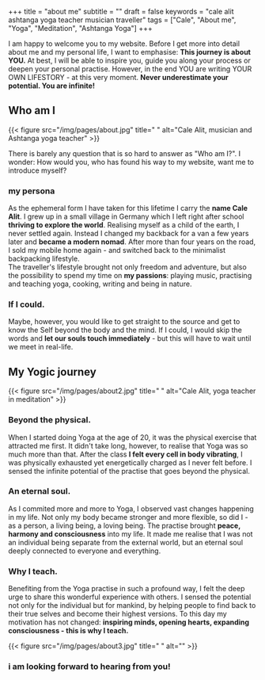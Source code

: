 +++
title = "about me"
subtitle = ""
draft = false
keywords = "cale alit ashtanga yoga teacher musician traveller"
tags = ["Cale", "About me", "Yoga", "Meditation", "Ashtanga Yoga"]
+++

I am happy to welcome you to my website. Before I get more into detail about me and my personal life, I want to emphasise: **This journey is about YOU.** At best, I will be able to inspire you, guide you along your process or deepen your personal practise. However, in the end YOU are writing YOUR OWN LIFESTORY - at this very moment. **Never underestimate your potential. You are infinite!**


## Who am I

{{< figure src="/img/pages/about.jpg" title=" " alt="Cale Alit, musician and Ashtanga yoga teacher" >}}


There is barely any question that is so hard to answer as "Who am I?". I wonder: How would you, who has found his way to my website, want me to introduce myself?

### my persona

As the ephemeral form I have taken for this lifetime I carry the **name Cale Alit**. I grew up in a small village in Germany which I left right after school **thriving to explore the world**. Realising myself as a child of the earth, I never settled again. Instead I changed my backback for a van a few years later and **became a modern nomad**. After more than four years on the road, I sold my mobile home again - and switched back to the minimalist backpacking lifestyle.<br/>The traveller's lifestyle brought not only freedom and adventure, but also the possibility to spend my time on **my passions**: playing music, practising and teaching yoga, cooking, writing and being in nature.

### If I could.

Maybe, however, you would like to get straight to the source and get to know the Self beyond the body and the mind. If I could, I would skip the words and **let our souls touch immediately** - but this will have to wait until we meet in real-life. 

## My Yogic journey

{{< figure src="/img/pages/about2.jpg" title=" "
alt="Cale Alit, yoga teacher in meditation" >}}

### Beyond the physical.

When I started doing Yoga at the age of 20, it was the physical exercise that attracted me first. It didn't take long, however, to realise that Yoga was so much more than that. After the class **I felt every cell in body vibrating**, I was physically exhausted yet energetically charged as I never felt before. I sensed the infinite potential of the practise that goes beyond the physical.

### An eternal soul.

As I commited more and more to Yoga, I observed vast changes happening in my life. Not only my body became stronger and more flexible, so did I - as a person, a living being, a loving being. The practise brought **peace, harmony and consciousness** into my life. It made me realise that I was not an individual being separate from the external world, but an eternal soul deeply connected to everyone and everything. 

### Why I teach.

Benefiting from the Yoga practise in such a profound way, I felt the deep urge to share this wonderful experience with others. I sensed the potential not only for the individual but for mankind, by helping people to find back to their true selves and become their highest versions. To this day my motivation has not changed: **inspiring minds, opening hearts, expanding consciousness - this is why I teach.**

{{< figure src="/img/pages/about3.jpg" title=" " alt="" >}}

### i am looking forward to hearing from you!